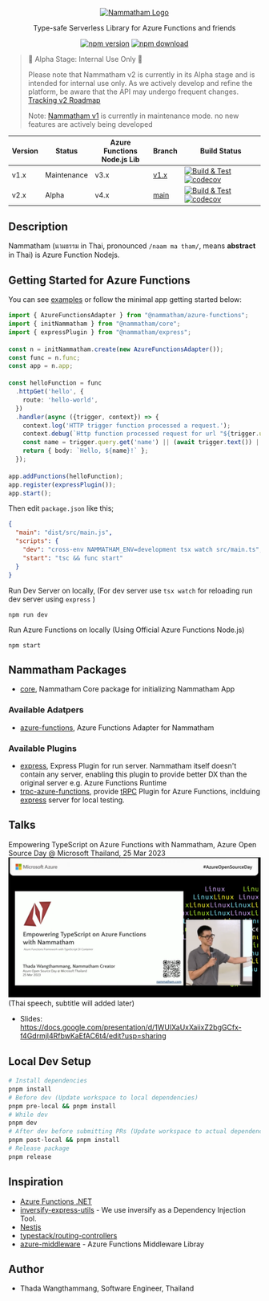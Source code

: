 <p align="center">
  <a href="http://thadaw.com/" target="blank"><img src="https://i.ibb.co/QmTh7x4/Nammatham-Logo-v2.png" width="120" alt="Nammatham Logo" /></a>
</p>

<p align="center">
Type-safe Serverless Library for Azure Functions and friends 
</p>

<p align="center"><a href="https://www.npmjs.com/package/@nammatham/core"><img src="https://img.shields.io/npm/v/@nammatham/core" alt="npm version"></a> <a href="https://www.npmjs.com/package/@nammatham/core"><img src="https://img.shields.io/npm/dt/@nammatham/core" alt="npm download"></a></p>


> 🚧 Alpha Stage: Internal Use Only 🚧
> 
> Please note that Nammatham v2 is currently in its Alpha stage and is intended for internal use only. As we actively develop and refine the platform, be aware that the API may undergo frequent changes. [Tracking v2 Roadmap](https://github.com/thaitype/nammatham/issues?q=is%3Aissue+is%3Aopen+label%3Av2-blocker)
> 
> Note: [Nammatham v1](https://www.npmjs.com/package/nammatham) is currently in maintenance mode. no new features are actively being developed


| Version | Status      | Azure Functions <br>Node.js Lib | Branch       | Build Status                                                                                                                                                                                                                                                                                                                |
| ------- | ----------- | ----------------------- | ------------ | --------------------------------------------------------------------------------------------------------------------------------------------------------------------------------------------------------------------------------------------------------------------------------------------------------------------------- |
| v1.x    | Maintenance | v3.x                    | [v1.x][v1.x] | [![Build & Test](https://github.com/thaitype/nammatham/actions/workflows/test.yml/badge.svg?branch=v1.x)](https://github.com/thaitype/nammatham/actions/workflows/test.yml) [![codecov](https://codecov.io/gh/thaitype/nammatham/branch/v1.x/graph/badge.svg?token=Y7ZMDKFPAN)](https://codecov.io/gh/thaitype/nammatham) |
| v2.x    | Alpha       | v4.x                    | [main][main] | [![Build & Test](https://github.com/thaitype/nammatham/actions/workflows/test.yml/badge.svg?branch=main.unittest)](https://github.com/thaitype/nammatham/actions/workflows/test.yml) [![codecov](https://codecov.io/gh/thaitype/nammatham/branch/main/graph/badge.svg?token=Y7ZMDKFPAN)](https://codecov.io/gh/thaitype/nammatham)                                                                                                                                        |

[v1.x]: https://github.com/thaitype/nammatham/tree/v1.x
[main]: https://github.com/thaitype/nammatham/tree/main

## Description
Nammatham (นามธรรม in Thai, pronounced `/naam ma tham/`, means **abstract** in Thai) is Azure Function Nodejs.

## Getting Started for Azure Functions

You can see [examples](examples) or follow the minimal app getting started below:

```typescript
import { AzureFunctionsAdapter } from "@nammatham/azure-functions";
import { initNammatham } from "@nammatham/core";
import { expressPlugin } from "@nammatham/express";

const n = initNammatham.create(new AzureFunctionsAdapter());
const func = n.func;
const app = n.app;

const helloFunction = func
  .httpGet('hello', {
    route: 'hello-world',
  })
  .handler(async ({trigger, context}) => {
    context.log('HTTP trigger function processed a request.');
    context.debug(`Http function processed request for url "${trigger.url}"`);
    const name = trigger.query.get('name') || (await trigger.text()) || 'world';
    return { body: `Hello, ${name}!` };
  });

app.addFunctions(helloFunction);
app.register(expressPlugin());
app.start();
```

Then edit `package.json` like this;

```json
{
  "main": "dist/src/main.js",
  "scripts": {
    "dev": "cross-env NAMMATHAM_ENV=development tsx watch src/main.ts",
    "start": "tsc && func start"
  }
}
```

Run Dev Server on locally, (For dev server use `tsx watch` for reloading run dev server using `express` )

```
npm run dev
```

Run Azure Functions on locally (Using Official Azure Functions Node.js)

```
npm start
```


## Nammatham Packages

- [core][@nammatham/core], Nammatham Core package for initializing Nammatham App

### Available Adatpers

- [azure-functions][@nammatham/azure-functions], Azure Functions Adapter for Nammatham

### Available Plugins

- [express][@nammatham/express], Express Plugin for run server. Nammatham itself doesn't contain any server, enabling this plugin to provide better DX than the original server e.g. Azure Functions Runtime
- [trpc-azure-functions][@nammatham/trpc-azure-functions], provide [tRPC](https://trpc.io/) Plugin for Azure Functions, inclduing [express][@nammatham/express] server for local testing.

[@nammatham/core]: packages/core
[@nammatham/azure-functions]: packages/azure-functions
[@nammatham/express]: packages/express
[@nammatham/trpc-azure-functions]: packages/trpc-azure-functions


## Talks 
Empowering TypeScript on Azure Functions with Nammatham, Azure Open Source Day @ Microsoft Thailand, 25 Mar 2023
[![](docs/imgs/azure-open-source-day-2023.png)](https://www.youtube.com/watch?v=n6B4-5Lt2h0) (Thai speech, subtitle will added later)
- Slides: https://docs.google.com/presentation/d/1WUIXaUxXaiixZ2bgGCfx-f4Gdrmjl4RfbwKaEfAC6t4/edit?usp=sharing


<!-- ## What's different with Azure Functions v4 (Official Library) -->

## Local Dev Setup

```bash
# Install dependencies
pnpm install
# Before dev (Update workspace to local dependencies)
pnpm pre-local && pnpm install
# While dev
pnpm dev
# After dev before submitting PRs (Update workspace to actual dependencies), `pnpm install` for making sure lockfile is correct.
pnpm post-local && pnpm install
# Release package
pnpm release
```

## Inspiration 
- [Azure Functions .NET](https://learn.microsoft.com/en-us/azure/azure-functions/create-first-function-cli-csharp?tabs=azure-cli%2Cin-process)
- [inversify-express-utils](https://github.com/inversify/inversify-express-utils) - We use inversify as a Dependency Injection Tool.
- [Nestjs](https://nestjs.com/)
- [typestack/routing-controllers](https://github.com/typestack/routing-controllers)
- [azure-middleware](https://github.com/emanuelcasco/azure-middleware) - Azure Functions Middleware Libray

## Author
- Thada Wangthammang, Software Engineer, Thailand